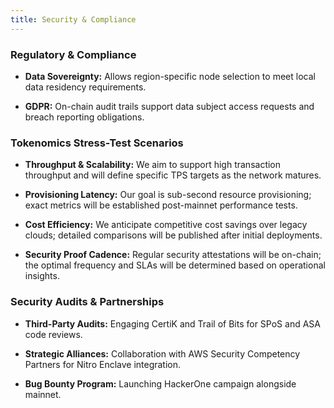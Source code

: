 ```yaml
---
title: Security & Compliance
---
```


### Regulatory & Compliance

- **Data Sovereignty:** Allows region-specific node selection to meet local data residency requirements.

- **GDPR:** On-chain audit trails support data subject access requests and breach reporting obligations.


### Tokenomics Stress-Test Scenarios

- **Throughput & Scalability:** We aim to support high transaction throughput and will define specific TPS targets as the network matures.

- **Provisioning Latency:** Our goal is sub-second resource provisioning; exact metrics will be established post-mainnet performance tests.

- **Cost Efficiency:** We anticipate competitive cost savings over legacy clouds; detailed comparisons will be published after initial deployments.

- **Security Proof Cadence:** Regular security attestations will be on-chain; the optimal frequency and SLAs will be determined based on operational insights.


### Security Audits & Partnerships

- **Third-Party Audits:** Engaging CertiK and Trail of Bits for SPoS and ASA code reviews.

- **Strategic Alliances:** Collaboration with AWS Security Competency Partners for Nitro Enclave integration.

- **Bug Bounty Program:** Launching HackerOne campaign alongside mainnet.
